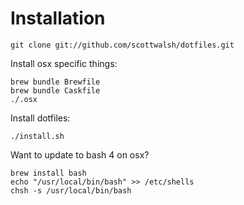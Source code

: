 Installation
============

    git clone git://github.com/scottwalsh/dotfiles.git

Install osx specific things:

    brew bundle Brewfile
    brew bundle Caskfile
    ./.osx

Install dotfiles:

    ./install.sh



Want to update to bash 4 on osx?

    brew install bash
    echo "/usr/local/bin/bash" >> /etc/shells
    chsh -s /usr/local/bin/bash
